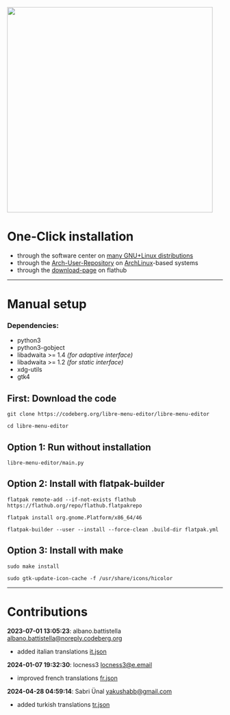 <img src="https://codeberg.org/libre-menu-editor/downloads/raw/branch/main/screenshots/1.png" height=480/>

# One-Click installation

- through the software center on [many GNU+Linux distributions](https://flathub.org/setup)
- through the [Arch-User-Repository](https://aur.archlinux.org/packages/libre-menu-editor) on [ArchLinux](https://archlinux.org)-based systems
- through the [download-page](https://flathub.org/apps/page.codeberg.libre_menu_editor.LibreMenuEditor) on flathub

---

# Manual setup

### Dependencies:
 - python3
 - python3-gobject
 - libadwaita >= 1.4 *(for adaptive interface)*
 - libadwaita >= 1.2 *(for static interface)*
 - xdg-utils
 - gtk4

## First: Download the code
```
git clone https://codeberg.org/libre-menu-editor/libre-menu-editor
```
```
cd libre-menu-editor
```

## Option 1: Run without installation
```
libre-menu-editor/main.py
```

## Option 2: Install with flatpak-builder
```
flatpak remote-add --if-not-exists flathub https://flathub.org/repo/flathub.flatpakrepo
```
```
flatpak install org.gnome.Platform/x86_64/46
```
```
flatpak-builder --user --install --force-clean .build-dir flatpak.yml
```

## Option 3: Install with make
```
sudo make install
```
```
sudo gtk-update-icon-cache -f /usr/share/icons/hicolor
```

---

# Contributions

**2023-07-01 13:05:23**: albano.battistella <albano.battistella@noreply.codeberg.org>
 - added italian translations [it.json](libre-menu-editor/locales/it.json)

**2024-01-07 19:32:30**: locness3 <locness3@e.email>
 - improved french translations [fr.json](libre-menu-editor/locales/fr.json)

**2024-04-28 04:59:14**: Sabri Ünal <yakushabb@gmail.com>
 - added turkish translations [tr.json](libre-menu-editor/locales/tr.json)